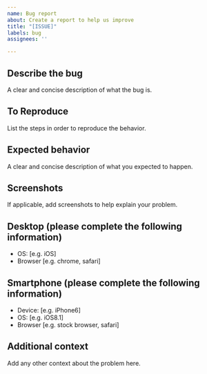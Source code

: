 ```yaml
---
name: Bug report
about: Create a report to help us improve
title: "[ISSUE]"
labels: bug
assignees: ''

---
```


## Describe the bug
A clear and concise description of what the bug is.

## To Reproduce
List the steps in order to reproduce the behavior.

## Expected behavior
A clear and concise description of what you expected to happen.

## Screenshots
If applicable, add screenshots to help explain your problem.

## Desktop (please complete the following information)
- OS: [e.g. iOS]
- Browser [e.g. chrome, safari]

## Smartphone (please complete the following information)
- Device: [e.g. iPhone6]
- OS: [e.g. iOS8.1]
- Browser [e.g. stock browser, safari]

## Additional context
Add any other context about the problem here.
